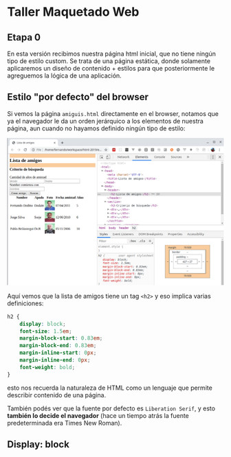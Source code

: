 # Taller Maquetado Web

## Etapa 0

En esta versión recibimos nuestra página html inicial, que no tiene ningún tipo de estilo custom. Se trata de una página estática, donde solamente aplicaremos un diseño de contenido + estilos para que posteriormente le agreguemos la lógica de una aplicación.

## Estilo "por defecto" del browser

Si vemos la página `amiguis.html` directamente en el browser, notamos que ya el navegador le da un orden jerárquico a los elementos de nuestra página, aun cuando no hayamos definido ningún tipo de estilo:

![page html](extra/pageHtml.png)

Aquí vemos que la lista de amigos tiene un tag `<h2>` y eso implica varias definiciones:

```css
h2 {
    display: block;
    font-size: 1.5em;
    margin-block-start: 0.83em;
    margin-block-end: 0.83em;
    margin-inline-start: 0px;
    margin-inline-end: 0px;
    font-weight: bold;
}
```

esto nos recuerda la naturaleza de HTML como un lenguaje que permite describir contenido de una página.

También podés ver que la fuente por defecto es `Liberation Serif`, y esto **también lo decide el navegador** (hace un tiempo atrás la fuente predeterminada era Times New Roman).

## Display: block

